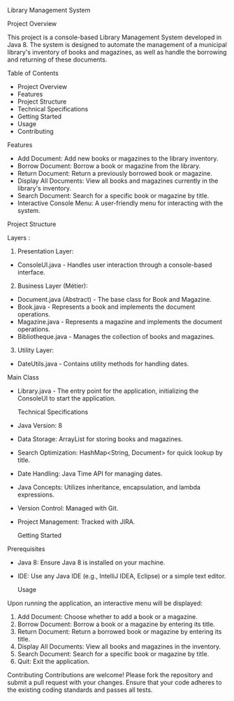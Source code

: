 Library Management System

  Project Overview

This project is a console-based Library Management System developed in Java 8.
The system is designed to automate the management of a municipal library's inventory of books and magazines,
as well as handle the borrowing and returning of these documents.

  Table of Contents

* Project Overview
* Features
* Project Structure
* Technical Specifications
* Getting Started
* Usage
* Contributing


Features

* Add Document: Add new books or magazines to the library inventory.
* Borrow Document: Borrow a book or magazine from the library.
* Return Document: Return a previously borrowed book or magazine.
* Display All Documents: View all books and magazines currently in the library's inventory.
* Search Document: Search for a specific book or magazine by title.
* Interactive Console Menu: A user-friendly menu for interacting with the system.

Project Structure

Layers :
1. Presentation Layer:

* ConsoleUI.java - Handles user interaction through a console-based interface.

2. Business Layer (Métier):

* Document.java (Abstract) - The base class for Book and Magazine.
* Book.java - Represents a book and implements the document operations.
* Magazine.java - Represents a magazine and implements the document operations.
* Bibliotheque.java - Manages the collection of books and magazines.

3. Utility Layer:

* DateUtils.java - Contains utility methods for handling dates.

Main Class

* Library.java - The entry point for the application, initializing the ConsoleUI to start the application.

  Technical Specifications

* Java Version: 8
* Data Storage: ArrayList for storing books and magazines.
* Search Optimization: HashMap<String, Document> for quick lookup by title.
* Date Handling: Java Time API for managing dates.
* Java Concepts: Utilizes inheritance, encapsulation, and lambda expressions.
* Version Control: Managed with Git.
* Project Management: Tracked with JIRA.

  Getting Started
  
Prerequisites
* Java 8: Ensure Java 8 is installed on your machine.
* IDE: Use any Java IDE (e.g., IntelliJ IDEA, Eclipse) or a simple text editor.

  Usage

Upon running the application, an interactive menu will be displayed:

1. Add Document: Choose whether to add a book or a magazine.
2. Borrow Document: Borrow a book or a magazine by entering its title.
3. Return Document: Return a borrowed book or magazine by entering its title.
4. Display All Documents: View all books and magazines in the inventory.
5. Search Document: Search for a specific book or magazine by title.
6. Quit: Exit the application.

  Contributing
Contributions are welcome! Please fork the repository and submit a pull request with your changes.
Ensure that your code adheres to the existing coding standards and passes all tests.
  







































  

